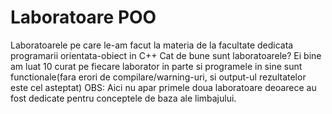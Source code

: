 # Laboratoare POO
Laboratoarele pe care le-am facut la materia de la facultate dedicata programarii orientata-obiect in C++
Cat de bune sunt laboratoarele? Ei bine am luat 10 curat pe fiecare laborator in parte si programele in sine sunt functionale(fara erori de      compilare/warning-uri, si output-ul rezultatelor este cel asteptat)
OBS: Aici nu apar primele doua laboratoare deoarece au fost dedicate pentru conceptele de baza ale limbajului. 
